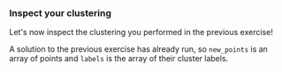 ### Inspect your clustering

Let's now inspect the clustering you performed in the previous exercise!

A solution to the previous exercise has already run, so `new_points` is an array of points and `labels` is the array of their cluster labels.
